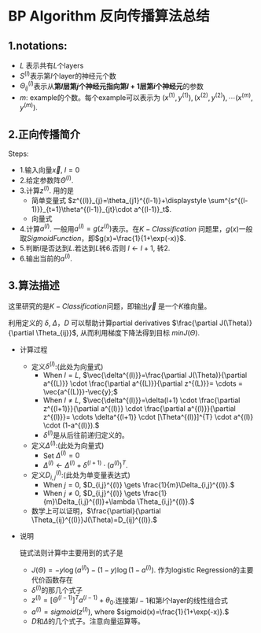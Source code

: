 # BP Algorithm 反向传播算法总结

## 1.notations:
- $L$ 表示共有$L$个layers
- $S^{(l)}$表示第$l$个layer的神经元个数
- $\Theta_{ij}^{(l)}$表示从**第$l$层第$j$个神经元指向第$l+1$层第$i$个神经元**的参数
- $m$: example的个数。每个example可以表示为
  $(x^{(1)},y^{(1)}),(x^{(2)},y^{(2)}),\cdots (x^{(m)},y^{(m)}).$

## 2.正向传播简介
Steps:
  - 1.输入向量$\vec{x}$, $l=0$
  - 2.给定参数阵$\Theta^{(l)}$.
  - 3.计算$z^{(l)}$. 用的是 
    - 简单变量式 $z^{(l)}_{j}=\theta_{j1}^{(l-1)}+\displaystyle \sum^{s^{(l-1)}}_{t=1}\theta^{(l-1)}_{jt}\cdot a^{(l-1)}_t$.
    - 向量式
  - 4.计算$a^{(l)}$. 一般用$a^{(l)}=g(z^{(l)})$表示。在$K-Classification$ 问题里，$g(x)$一般取$Sigmoid Function$，即$g(x)=\frac{1}{1+\exp(-x)}$.
  - 5.判断$l$是否达到$L$.若达到$L$转$6$.否则 $l \gets l+1$, 转$2$.
  - 6.输出当前的$a^{(l)}$.



## 3.算法描述
这里研究的是$K-Classification$问题，即输出$\vec{y}$ 是一个$K$维向量。

利用定义的 $\delta$, $\Delta$，$D$ 可以帮助计算partial derivatives $\frac{\partial J(\Theta)}{\partial \Theta_{ij}}$, 从而利用梯度下降法得到目标  $min J(\Theta)$.

- 计算过程
  - 定义$\delta^{(l)}$:(此处为向量式)
    - When $l=L$, $\vec{\delta^{(l)}}=\frac{\partial J(\Theta)}{\partial a^{(L)}} \cdot \frac{\partial a^{(L)}}{\partial z^{(L)}}= \cdots = \vec{a^{(L)}}-\vec{y};$
    - When $l \neq L$, $\vec{\delta^{(l)}}=\delta(l+1) \cdot \frac{\partial z^{(l+1)}}{\partial a^{(l)}} \cdot \frac{\partial a^{(l)}}{\partial z^{(l)}}= \cdots \delta^{(l+1)} \cdot [\Theta^{(l)}]^{T} \cdot a^{(l)} \cdot (1-a^{(l)}).$
    - $\delta^{(l)}$是从后往前递归定义的。
  - 定义$\Delta^{(l)}$:(此处为向量式)
    - Set $\Delta^{(l)}=0$
    - $\Delta^{(l)} \gets \Delta^{(l)}+\delta^{(l+1)} \cdot (a^{(l)})^{T}.$
  - 定义$D_{i,j}^{(l)}$:(此处为单变量表达式)
    - When $j=0$, $D_{i,j}^{(l)} \gets \frac{1}{m}\Delta_{i,j}^{(l)}.$
    - When $j \neq 0$, $D_{i,j}^{(l)} \gets \frac{1}{m}\Delta_{i,j}^{(l)}+\lambda \Theta_{i,j}^{(l)}.$
  - 数学上可以证明，$\frac{\partial}{\partial \Theta_{ij}^{(l)}}J(\Theta)=D_{ij}^{(l)}.$
- 说明
  
  链式法则计算中主要用到的式子是
    - $J(\Theta)=-y\log(a^{(l)})-(1-y)\log(1-a^{(l)}).$ 作为logistic Regression的主要代价函数存在
    - $\delta^{(l)}$的那几个式子
    - $z^{(l)}=[\Theta^{(l-1)}]^{T}a^{(l-1)}+\theta_0.$连接第$l-1$和第$l$个layer的线性组合式
    - $a^{(l)}=sigmoid(z^{(l)})$, where $sigmoid(x)=\frac{1}{1+\exp(-x)}.$
    - $D$和$\Delta$的几个式子。注意向量运算等。  

